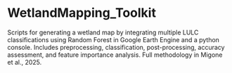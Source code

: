 # WetlandMapping_Toolkit
Scripts for generating a wetland map by integrating multiple LULC classifications using Random Forest in Google Earth Engine and a python console. Includes preprocessing, classification, post-processing, accuracy assessment, and feature importance analysis. Full methodology in Migone et al., 2025.
